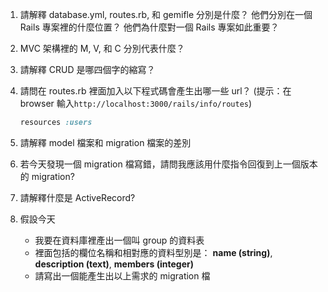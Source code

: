 1. 請解釋 database.yml, routes.rb, 和 gemifle 分別是什麼？ 他們分別在一個 Rails 專案裡的什麼位置？ 他們為什麼對一個 Rails 專案如此重要？

2. MVC 架構裡的 M, V, 和 C 分別代表什麼？ 

3. 請解釋 CRUD 是哪四個字的縮寫？  

4. 請問在 routes.rb 裡面加入以下程式碼會產生出哪一些 url？ (提示：在 browser 輸入```http://localhost:3000/rails/info/routes```)
	```ruby
	resources :users
	```
5. 請解釋 model 檔案和 migration 檔案的差別

6. 若今天發現一個 migration 檔寫錯，請問我應該用什麼指令回復到上一個版本的 migration? 

7. 請解釋什麼是 ActiveRecord? 

8. 假設今天
	* 我要在資料庫裡產出一個叫 group 的資料表
	* 裡面包括的欄位名稱和相對應的資料型別是： 
		**name (string)**,
		**description (text)**,
		**members (integer)**
    * 請寫出一個能產生出以上需求的 migration 檔
